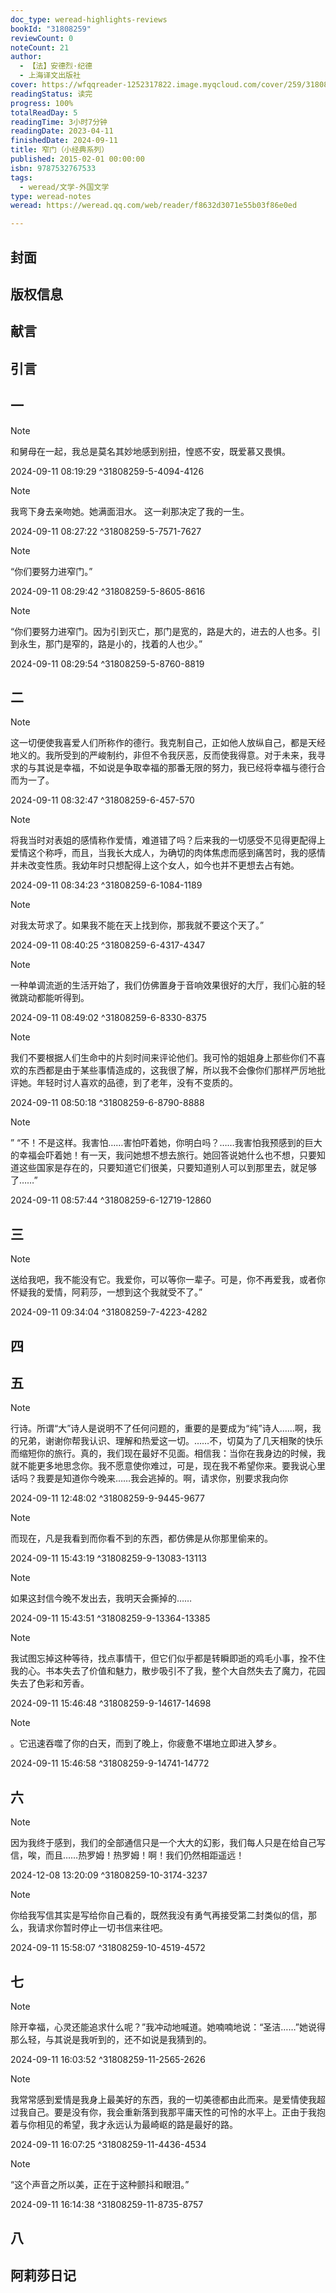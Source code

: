 ```yaml
---
doc_type: weread-highlights-reviews
bookId: "31808259"
reviewCount: 0
noteCount: 21
author:
  - 【法】安德烈·纪德
  - 上海译文出版社
cover: https://wfqqreader-1252317822.image.myqcloud.com/cover/259/31808259/t7_31808259.jpg
readingStatus: 读完
progress: 100%
totalReadDay: 5
readingTime: 3小时7分钟
readingDate: 2023-04-11
finishedDate: 2024-09-11
title: 窄门（小经典系列）
published: 2015-02-01 00:00:00
isbn: 9787532767533
tags:
  - weread/文学-外国文学
type: weread-notes
weread: https://weread.qq.com/web/reader/f8632d3071e55b03f86e0ed

---
```



## 封面

## 版权信息

## 献言

## 引言

## 一

> [!NOTE] 
> 和舅母在一起，我总是莫名其妙地感到别扭，惶惑不安，既爱慕又畏惧。
> 
> 2024-09-11 08:19:29 ^31808259-5-4094-4126

> [!NOTE] 
> 我弯下身去亲吻她。她满面泪水。
   这一刹那决定了我的一生。
> 
> 2024-09-11 08:27:22 ^31808259-5-7571-7627

> [!NOTE] 
> “你们要努力进窄门。”
> 
> 2024-09-11 08:29:42 ^31808259-5-8605-8616

> [!NOTE] 
> “你们要努力进窄门。因为引到灭亡，那门是宽的，路是大的，进去的人也多。引到永生，那门是窄的，路是小的，找着的人也少。”
> 
> 2024-09-11 08:29:54 ^31808259-5-8760-8819

## 二

> [!NOTE] 
> 这一切便使我喜爱人们所称作的德行。我克制自己，正如他人放纵自己，都是天经地义的。我所受到的严峻制约，非但不令我厌恶，反而使我得意。对于未来，我寻求的与其说是幸福，不如说是争取幸福的那番无限的努力，我已经将幸福与德行合而为一了。
> 
> 2024-09-11 08:32:47 ^31808259-6-457-570

> [!NOTE] 
> 将我当时对表姐的感情称作爱情，难道错了吗？后来我的一切感受不见得更配得上爱情这个称呼，而且，当我长大成人，为确切的肉体焦虑而感到痛苦时，我的感情并未改变性质。我幼年时只想配得上这个女人，如今也并不更想去占有她。
> 
> 2024-09-11 08:34:23 ^31808259-6-1084-1189

> [!NOTE] 
> 对我太苛求了。如果我不能在天上找到你，那我就不要这个天了。”
> 
> 2024-09-11 08:40:25 ^31808259-6-4317-4347

> [!NOTE] 
> 一种单调流逝的生活开始了，我们仿佛置身于音响效果很好的大厅，我们心脏的轻微跳动都能听得到。
> 
> 2024-09-11 08:49:02 ^31808259-6-8330-8375

> [!NOTE] 
> 我们不要根据人们生命中的片刻时间来评论他们。我可怜的姐姐身上那些你们不喜欢的东西都是由于某些事情造成的，这我很了解，所以我不会像你们那样严厉地批评她。年轻时讨人喜欢的品德，到了老年，没有不变质的。
> 
> 2024-09-11 08:50:18 ^31808259-6-8790-8888

> [!NOTE] 
> ”
   “不！不是这样。我害怕……害怕吓着她，你明白吗？……我害怕我预感到的巨大的幸福会吓着她！有一天，我问她想不想去旅行。她回答说她什么也不想，只要知道这些国家是存在的，只要知道它们很美，只要知道别人可以到那里去，就足够了……”
> 
> 2024-09-11 08:57:44 ^31808259-6-12719-12860

## 三

> [!NOTE] 
> 送给我吧，我不能没有它。我爱你，可以等你一辈子。可是，你不再爱我，或者你怀疑我的爱情，阿莉莎，一想到这个我就受不了。”
> 
> 2024-09-11 09:34:04 ^31808259-7-4223-4282

## 四

## 五

> [!NOTE] 
> 行诗。所谓“大”诗人是说明不了任何问题的，重要的是要成为“纯”诗人……啊，我的兄弟，谢谢你帮我认识、理解和热爱这一切。……不，切莫为了几天相聚的快乐而缩短你的旅行。真的，我们现在最好不见面。相信我：当你在我身边的时候，我就不能更多地思念你。我不愿意使你难过，可是，现在我不希望你来。要我说心里话吗？我要是知道你今晚来……我会逃掉的。啊，请求你，别要求我向你
> 
> 2024-09-11 12:48:02 ^31808259-9-9445-9677

> [!NOTE] 
> 而现在，凡是我看到而你看不到的东西，都仿佛是从你那里偷来的。
> 
> 2024-09-11 15:43:19 ^31808259-9-13083-13113

> [!NOTE] 
> 如果这封信今晚不发出去，我明天会撕掉的……
> 
> 2024-09-11 15:43:51 ^31808259-9-13364-13385

> [!NOTE] 
> 我试图忘掉这种等待，找点事情干，但它们似乎都是转瞬即逝的鸡毛小事，拴不住我的心。书本失去了价值和魅力，散步吸引不了我，整个大自然失去了魔力，花园失去了色彩和芳香。
> 
> 2024-09-11 15:46:48 ^31808259-9-14617-14698

> [!NOTE] 
> 。它迅速吞噬了你的白天，而到了晚上，你疲惫不堪地立即进入梦乡。
> 
> 2024-09-11 15:46:58 ^31808259-9-14741-14772

## 六

> [!NOTE] 
> 因为我终于感到，我们的全部通信只是一个大大的幻影，我们每人只是在给自己写信，唉，而且……热罗姆！热罗姆！啊！我们仍然相距遥远！
> 
> 2024-12-08 13:20:09 ^31808259-10-3174-3237

> [!NOTE] 
> 你给我写信其实是写给你自己看的，既然我没有勇气再接受第二封类似的信，那么，我请求你暂时停止一切书信来往吧。
> 
> 2024-09-11 15:58:07 ^31808259-10-4519-4572

## 七

> [!NOTE] 
> 除开幸福，心灵还能追求什么呢？”我冲动地喊道。她喃喃地说：“圣洁……”她说得那么轻，与其说是我听到的，还不如说是我猜到的。
> 
> 2024-09-11 16:03:52 ^31808259-11-2565-2626

> [!NOTE] 
> 我常常感到爱情是我身上最美好的东西，我的一切美德都由此而来。是爱情使我超过我自己。要是没有你，我会重新落到我那平庸天性的可怜的水平上。正由于我抱着与你相见的希望，我才永远认为最崎岖的路是最好的路。
> 
> 2024-09-11 16:07:25 ^31808259-11-4436-4534

> [!NOTE] 
> “这个声音之所以美，正在于这种颤抖和眼泪。”
> 
> 2024-09-11 16:14:38 ^31808259-11-8735-8757

## 八

## 阿莉莎日记

